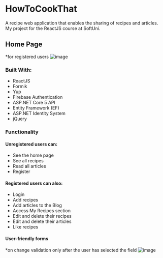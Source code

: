 # HowToCookThat

A recipe web application that enables the sharing of recipes and articles.
My project for the ReactJS course at SoftUni.


## Home Page
*for registered users
![image](https://user-images.githubusercontent.com/58670549/114349461-9b5ae580-9b70-11eb-8332-8420ec1cd3ce.png)

### Built With:
* ReactJS
* Formik
* Yup
* Firebase Authentication
* ASP.NET Core 5 API
* Entity Framework (EF)
* ASP.NET Identity System
* jQuery

### Functionality
#### Unregistered users can:
* See the home page
* See all recipes
* Read all articles
* Register

#### Registered users can also:
* Login
* Add recipes
* Add articles to the Blog
* Access My Recipes section
* Edit and delete their recipes
* Edit and delete their articles
* Like recipes

#### User-friendly forms
*on change validation only after the user has selected the field
![image](https://user-images.githubusercontent.com/58670549/114351767-bb3fd880-9b73-11eb-9e9f-4bf9f6ce6c8e.png)


